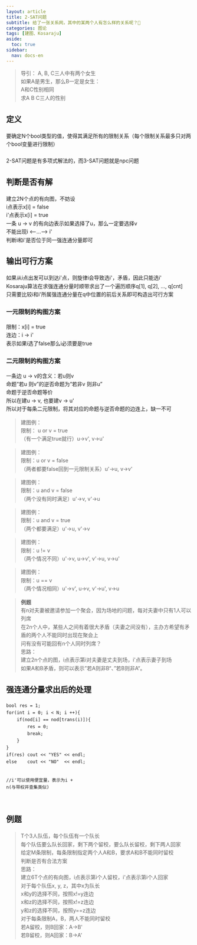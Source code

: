 ```yaml
---
layout: article
title: 2-SAT问题
subtitle: 给了一张关系网，其中的某两个人有怎么样的关系呢？🤔
categories: 图论
tags: [建图、Kosaraju]
aside:
  toc: true
sidebar:
  nav: docs-en
---
```


<head>
        <link rel="stylesheet" href="https://cdn.jsdelivr.net/npm/katex@0.10.2/dist/katex.min.css" integrity="sha384-yFRtMMDnQtDRO8rLpMIKrtPCD5jdktao2TV19YiZYWMDkUR5GQZR/NOVTdquEx1j" crossorigin="anonymous">
<link href="https://cdn.jsdelivr.net/npm/katex-copytex@latest/dist/katex-copytex.min.css" rel="stylesheet" type="text/css">
        <link rel="stylesheet" href="https://cdn.jsdelivr.net/gh/Microsoft/vscode/extensions/markdown-language-features/media/markdown.css">
<link rel="stylesheet" href="https://cdn.jsdelivr.net/gh/Microsoft/vscode/extensions/markdown-language-features/media/highlight.css">
	<style>
            body {
                font-family: -apple-system, BlinkMacSystemFont, 'Segoe WPC', 'Segoe UI', system-ui, 'Ubuntu', 'Droid Sans', sans-serif;
                font-size: 14px;
                line-height: 1.6;
            }
	</style>
        <style>
		.task-list-item { list-style-type: none; } .task-list-item-checkbox { margin-left: -20px; vertical-align: middle; }
	</style>
</head>
<body class="vscode-body vscode-light">
<blockquote>
<p>导引：
A, B, C三人中有两个女生<br>
如果A是男生，那么B一定是女生：<br>
A和C性别相同<br>
求A B C三人的性别</p>
</blockquote>
<h2>定义</h2>  
要确定N个bool类型的值，使得其满足所有的限制关系（每个限制关系最多只对两个bool变量进行限制）<br>  
<br>
2-SAT问题是有多项式解法的，而3-SAT问题就是npc问题  
<h2>判断是否有解</h2> 
建立2N个点的有向图，不妨设  <br>
i点表示x[i] = false  <br>
i'点表示x[i] = true  <br>
一条 u -> v 的有向边表示如果选择了u，那么一定要选择v  <br>
不能出现i <--...--> i'<br>  
判断i和i'是否位于同一强连通分量即可 <br> 
<h2>输出可行方案</h2>  
如果从i点出发可以到达i'点，则旋律i会导致选i'，矛盾，因此只能选i'  <br>
Kosaraju算法在求强连通分量时顺带求出了一个遍历顺序q[1], q[2], ..., q[cnt]  <br>
只需要比较i和i'所属强连通分量在q中位置的前后关系即可构造出可行方案  <br>
<h3>一元限制的构图方案</h3>  
限制：x[i] = true  <br>
连边：i -> i'  <br>
表示如果i选了false那么i必须要是true<br>  
<h3>二元限制的构图方案</h3>  
一条边 u -> v的含义：若u则v<br>
命题“若u 则v”的逆否命题为“若非v 则非u”<br>  
命题于逆否命题等价  <br>
所以在建u -> v, 也要建v -> u'<br>  
所以对于每条二元限制，将其对应的命题与逆否命题的边连上，缺一不可  <br>
<blockquote>
<p>建图例：<br>
限制： u or v = true<br>
（有一个满足true就行）u-&gt;v', v-&gt;u'</p>
</blockquote>
<blockquote>
<p>建图例：<br>
限制：u or v = false<br>
（两者都要false回到一元限制关系）u'-&gt;u, v-&gt;v'</p>
</blockquote>
<blockquote>
<p>建图例：<br>
限制：u and v = false<br>
（两个没有同时满足）u'-&gt;v, v'-&gt;u</p>
</blockquote>
<blockquote>
<p>建图例：<br>
限制：u and v = true<br>
（两个都要满足）u'-&gt;u, v'-&gt;v</p>
</blockquote>
<blockquote>
<p>建图例：<br>
限制：u != v<br>
（两个情况不同）u'-&gt;v, u-&gt;v', v'-&gt;u, v-&gt;u'</p>
</blockquote>
<blockquote>
<p>建图例：<br>
限制：u == v<br>
（两个情况相同）u'-&gt;v', u-&gt;v, v'-&gt;u', v-&gt;u</p>
</blockquote>
<blockquote>
<p><strong>例题</strong><br>
有n对夫妻被邀请参加一个聚会，因为场地的问题，每对夫妻中只有1人可以列席<br>
在2n个人中，某些人之间有着很大矛盾（夫妻之间没有），主办方希望有矛盾的两个人不能同时出现在聚会上<br>
问有没有可能回有n个人同时列席？<br>
思路：<br>
建立2n个点的图，i点表示第i对夫妻是丈夫到场，i'点表示妻子到场<br>
如果A和B矛盾，则可以表示”若A则非B“、”若B则非A“。</p>
</blockquote>
<h2>强连通分量求出后的处理</h2>
<pre><code class="language-cpp"><div><span class="hljs-keyword">bool</span> res = <span class="hljs-number">1</span>;
<span class="hljs-keyword">for</span>(<span class="hljs-keyword">int</span> i = <span class="hljs-number">0</span>; i &lt; N; i ++){
    <span class="hljs-keyword">if</span>(nod[i] == nod[trans(i)]){
        res = <span class="hljs-number">0</span>;
        <span class="hljs-keyword">break</span>;
    }
}
<span class="hljs-keyword">if</span>(res) <span class="hljs-built_in">cout</span> &lt;&lt; <span class="hljs-string">&quot;YES&quot;</span> &lt;&lt; <span class="hljs-built_in">endl</span>;
<span class="hljs-keyword">else</span>    <span class="hljs-built_in">cout</span> &lt;&lt; <span class="hljs-string">&quot;NO&quot;</span>  &lt;&lt; <span class="hljs-built_in">endl</span>;

<span class="hljs-comment">//i&#x27;可以使用便宜量，表示为i + n(与带权并查集类似)</span>
</div></code></pre>
<h2>例题</h2> 
<blockquote>
<p>T个3人队伍，每个队伍有一个队长<br>
每个队伍要么队长回家，剩下两个留校，要么队长留校，剩下两人回家<br>
给定M条限制，每条限制指定两个人A和B，要求A和B不能同时留校<br>
判断是否有合法方案<br>
思路：<br>
建立6T个点的有向图，i点表示第i个人留校，i'点表示第i个人回家<br>
对于每个队伍x, y, z，其中x为队长<br>
x和y的选择不同，按照x!=y连边<br>
x和z的选择不同，按照x!=z连边<br>
y和z的选择不同，按照y==z连边<br>
对于每条限制A，B，两人不能同时留校<br>
若A留校，则B回家：A-&gt;B'<br>
若B留校，则A回家：B-&gt;A'</p>
</blockquote>
    </body>
